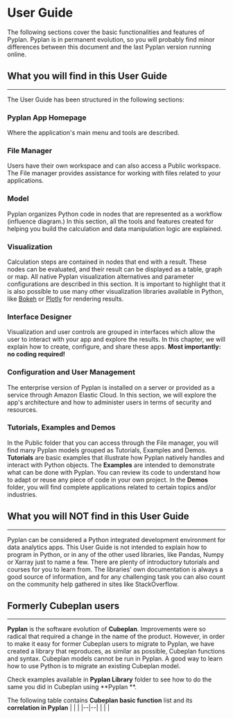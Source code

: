 # **User Guide**
The following sections cover the basic functionalities and features of Pyplan.
Pyplan is in permanent evolution, so you will probably find minor differences between this document and the last Pyplan version running online.

## **What you will find in this User Guide**
-------------
The User Guide has been structured in the following sections:
### Pyplan App Homepage
Where the application's main menu and tools are described.
### File Manager
Users have their own workspace and can also access a Public workspace. The File manager provides assistance for working with files related to your applications.
### Model
Pyplan organizes Python code in nodes that are represented as a workflow (influence diagram.) In this section, all the tools and features created for helping you build the calculation and data manipulation logic are explained.
### Visualization
Calculation steps are contained in nodes that end with a result. These nodes can be evaluated, and their result can be displayed as a table, graph or map.
All native Pyplan visualization alternatives and parameter configurations are described in this section. 
It is important to highlight that it is also possible to use many other visualization libraries available in Python, like [Bokeh](https://bokeh.pydata.org/en/latest/) or [Plotly](https://github.com/plotly/plotly.py) for rendering results.

### Interface Designer
Visualization and user controls are grouped in interfaces which allow the user to interact with your app and explore the results. In this chapter, we will explain how to create, configure, and share these apps. **Most importantly: no coding required!**

### Configuration and User Management
The enterprise version of Pyplan is installed on a server or provided as a service through Amazon Elastic Cloud. In this section, we will explore the app's architecture and how to administer users in terms of security and resources.

### Tutorials, Examples and Demos
In the Public folder that you can access through the File manager, you will find many Pyplan models grouped as Tutorials, Examples and Demos. 
**Tutorials** are basic examples that illustrate how Pyplan natively handles and interact with Python objects. 
The **Examples** are intended to demonstrate what can be done with Pyplan. You can review its code to understand how to adapt or reuse any piece of code in your own project.
In the **Demos** folder, you will find complete applications related to certain topics and/or industries.


## **What you will NOT find in this User Guide**
-------------
Pyplan can be considered a Python integrated development environment for data analytics apps. This User Guide is not intended to explain how to program in Python, or in any of the other used libraries, like Pandas, Numpy or Xarray just to name a few. There are plenty of introductory tutorials and courses for you to learn from. The libraries' own documentation is always a good source of information, and for any challenging task you can also count on the community help gathered in sites like StackOverflow.

## **Formerly Cubeplan users**
-------------
**Pyplan** is the software evolution of **Cubeplan**. Improvements were so radical that required a change in the name of the product. However, in order to make it easy for former Cubeplan users to migrate to Pyplan, we have created a library that reproduces, as similar as possible, Cubeplan functions and syntax.
Cubeplan models cannot be run in Pyplan. A good way to learn how to use Python is to migrate an existing Cubeplan model.

Check examples available in  **Pyplan Library** folder to see how to do the same you did in Cubeplan using **Pyplan **.


The following table contains **Cubeplan basic function** list and its **correlation in Pyplan**
|  |  |
|--|--|
|  |  |

<!--stackedit_data:
eyJoaXN0b3J5IjpbLTIxMjE0ODQzNDUsMTQyMDQ2MjIzMSwxMj
AwMjY4MTY5LC03NDU2MzE5NCwtMjE0MzU1NDY4NiwtMjE0MzU1
NDY4NiwxMDQ5Njk3NzY3LDc3MjE1MDUzNCwzOTA5MTMxMzQsMT
E5NTc1NTUzMywyMDY1NTI2OTk4LC0yNjA1NjgxNTUsMTAxODYy
Mjk0OCwxNDExNzc0MjA2LDEzODI1ODI5MTEsLTEyNzM0NzY0Nj
AsLTE4MDIzMDM1ODRdfQ==
-->
